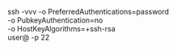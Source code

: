 ssh -vvv -o PreferredAuthentications=password \
    -o PubkeyAuthentication=no \
    -o HostKeyAlgorithms=+ssh-rsa \
    user@<host> -p 22
